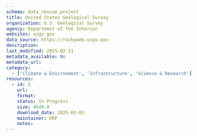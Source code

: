 ```yaml
---
schema: data_rescue_project 
title: United States Geological Survey
organization: U.S. Geological Survey
agency: Department of the Interior
websites: usgs.gov
data_source: https://rockyweb.usgs.gov
description: 
last_modified: 2025-02-11
metadata_available: No
metadata_url: 
category:
  - ['Climate & Environment', 'Infrastructure', 'Science & Research'] 
resources:
  - id: 5
    url: 
    format: 
    status: In Progress
    size: 4549.0
    download_date: 2025-02-01
    maintainer: DRP
    notes: 
---
```

